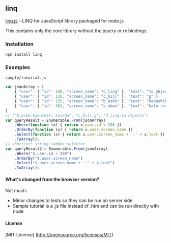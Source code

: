 ## linq
[linq.js](http://linqjs.codeplex.com/) - LINQ for JavaScript library packaged for node.js

This contains only the core library without the jquery or rx bindings.

### Installation

    npm install linq

### Examples

    sample/tutorial.js
    
    
```javascript
var jsonArray = [
    { "user": { "id": 100, "screen_name": "d_linq" }, "text": "to objects" },
    { "user": { "id": 130, "screen_name": "c_bill" }, "text": "g" },
    { "user": { "id": 155, "screen_name": "b_mskk" }, "text": "kabushiki kaisha" },
    { "user": { "id": 301, "screen_name": "a_xbox" }, "text": "halo reach" }
]
// ["b_mskk:kabushiki kaisha", "c_bill:g", "d_linq:to objects"]
var queryResult = Enumerable.From(jsonArray)
    .Where(function (x) { return x.user.id < 200 })
    .OrderBy(function (x) { return x.user.screen_name })
    .Select(function (x) { return x.user.screen_name + ':' + x.text })
    .ToArray();
// shortcut! string lambda selector
var queryResult2 = Enumerable.From(jsonArray)
    .Where("$.user.id < 200")
    .OrderBy("$.user.screen_name")
    .Select("$.user.screen_name + ':' + $.text")
    .ToArray();
```

#### What's changed from the browser version?

Not much:

* Minor changes to tests so they can be run on server side
* Sample tutorial is a .js file instead of .htm and can be run directly with node

#### License

[MIT License] (http://opensource.org/licenses/MIT)
